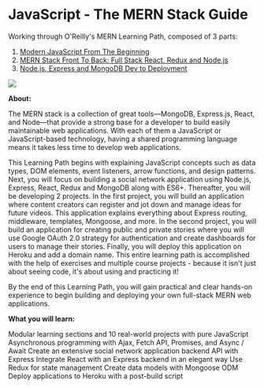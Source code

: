 # JavaScript - The MERN Stack Guide
Working through O'Reilly's MERN Learning Path, composed of 3 parts:

1) <a href="https://www.packtpub.com/web-development/modern-javascript-beginning-video">Modern JavaScript From The Beginning</a>
2) <a href="https://www.packtpub.com/networking-and-servers/mern-stack-front-back-full-stack-react-redux-and-nodejs-video">MERN Stack Front To Back: Full Stack React, Redux and Node.js</a>
3) <a href="https://www.packtpub.com/application-development/nodejs-express-and-mongodb-dev-deployment-video">Node.js, Express and MongoDB Dev to Deployment</a>

<img src="https://learning.oreilly.com/api/v1/refworks/image/800x600/media/book/06/9781789807660/9781789807660-2018-09-06.jpg">

<b>About:</b>

The MERN stack is a collection of great tools—MongoDB, Express.js, React, and Node—that provide a strong base for a developer to build easily maintainable web applications. With each of them a JavaScript or JavaScript-based technology, having a shared programming language means it takes less time to develop web applications.

This Learning Path begins with explaining JavaScript concepts such as data types, DOM elements, event listeners, arrow functions, and design patterns. Next, you will focus on building a social network application using Node.js, Express, React, Redux and MongoDB along with ES6+. Thereafter, you will be developing 2 projects. In the first project, you will build an application where content creators can register and jot down and manage ideas for future videos. This application explains everything about Express routing, middleware, templates, Mongoose, and more. In the second project, you will build an application for creating public and private stories where you will use Google OAuth 2.0 strategy for authentication and create dashboards for users to manage their stories. Finally, you will deploy this application on Heroku and add a domain name. This entire learning path is accomplished with the help of exercises and multiple course projects - because it isn't just about seeing code, it's about using and practicing it!

By the end of this Learning Path, you will gain practical and clear hands-on experience to begin building and deploying your own full-stack MERN web applications.


<b>What you will learn:</b>

Modular learning sections and 10 real-world projects with pure JavaScript
Asynchronous programming with Ajax, Fetch API, Promises, and Async / Await
Create an extensive social network application backend API with Express
Integrate React with an Express backend in an elegant way
Use Redux for state management
Create data models with Mongoose ODM
Deploy applications to Heroku with a post-build script
